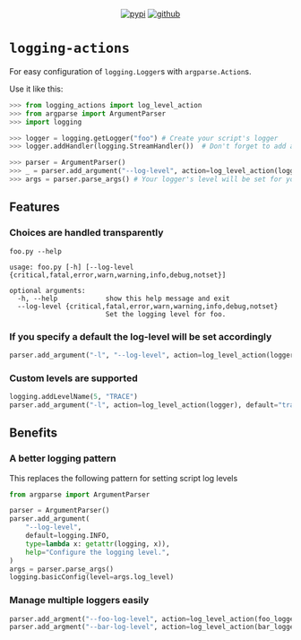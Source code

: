 <div align="center">

[![pypi](https://img.shields.io/pypi/v/logging-actions)](https://pypi.org/project/logging-actions/)
[![github](https://img.shields.io/static/v1?label=&message=github&color=grey&logo=github)](https://github.com/aatifsyed/logging-actions)

</div>

# `logging-actions`
For easy configuration of `logging.Logger`s with `argparse.Action`s.

Use it like this:
```python
>>> from logging_actions import log_level_action
>>> from argparse import ArgumentParser
>>> import logging

>>> logger = logging.getLogger("foo") # Create your script's logger
>>> logger.addHandler(logging.StreamHandler())  # Don't forget to add a handler!

>>> parser = ArgumentParser()
>>> _ = parser.add_argument("--log-level", action=log_level_action(logger)) # create an action for your module's logger
>>> args = parser.parse_args() # Your logger's level will be set for you when parsing

```

## Features
### Choices are handled transparently
```text
foo.py --help

usage: foo.py [-h] [--log-level {critical,fatal,error,warn,warning,info,debug,notset}]

optional arguments:
  -h, --help            show this help message and exit
  --log-level {critical,fatal,error,warn,warning,info,debug,notset}
                        Set the logging level for foo.
```

### If you specify a default the log-level will be set accordingly
```python
parser.add_argument("-l", "--log-level", action=log_level_action(logger), default="info")
```

### Custom levels are supported
```python
logging.addLevelName(5, "TRACE")
parser.add_argument("-l", action=log_level_action(logger), default="trace")
```

## Benefits
### A better logging pattern
This replaces the following pattern for setting script log levels
```python
from argparse import ArgumentParser

parser = ArgumentParser()
parser.add_argument(
    "--log-level",
    default=logging.INFO,
    type=lambda x: getattr(logging, x)),
    help="Configure the logging level.",
)
args = parser.parse_args()
logging.basicConfig(level=args.log_level)
```
### Manage multiple loggers easily
```python
parser.add_argment("--foo-log-level", action=log_level_action(foo_logger))
parser.add_argment("--bar-log-level", action=log_level_action(bar_logger))
```